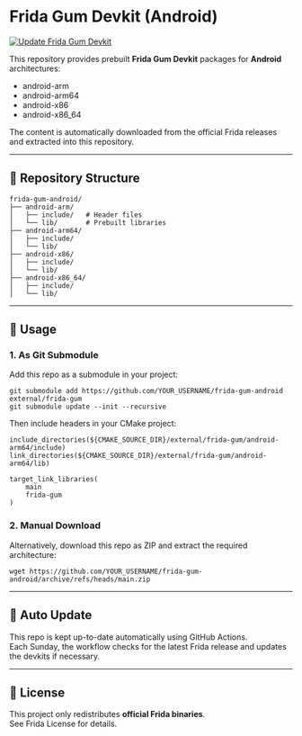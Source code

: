 # Frida Gum Devkit (Android)

[![Update Frida Gum Devkit](https://github.com/thedangcoder/frida-gum-android/actions/workflows/update-frida.yml/badge.svg)](https://github.com/thedangcoder/frida-gum-android/actions/workflows/update-frida.yml)

This repository provides prebuilt **Frida Gum Devkit** packages for **Android** architectures:

- android-arm
- android-arm64
- android-x86
- android-x86_64

The content is automatically downloaded from the official Frida releases and extracted into this repository.

---

## 📂 Repository Structure

```
frida-gum-android/
├── android-arm/
│   ├── include/   # Header files
│   └── lib/       # Prebuilt libraries
├── android-arm64/
│   ├── include/
│   └── lib/
├── android-x86/
│   ├── include/
│   └── lib/
├── android-x86_64/
│   ├── include/
│   └── lib/
```

---

## 🚀 Usage

### 1. As Git Submodule
Add this repo as a submodule in your project:

    git submodule add https://github.com/YOUR_USERNAME/frida-gum-android external/frida-gum
    git submodule update --init --recursive

Then include headers in your CMake project:

    include_directories(${CMAKE_SOURCE_DIR}/external/frida-gum/android-arm64/include)
    link_directories(${CMAKE_SOURCE_DIR}/external/frida-gum/android-arm64/lib)

    target_link_libraries(
        main
        frida-gum
    )

### 2. Manual Download
Alternatively, download this repo as ZIP and extract the required architecture:

    wget https://github.com/YOUR_USERNAME/frida-gum-android/archive/refs/heads/main.zip

---

## 🔄 Auto Update
This repo is kept up-to-date automatically using GitHub Actions.  
Each Sunday, the workflow checks for the latest Frida release and updates the devkits if necessary.

---

## 📜 License
This project only redistributes **official Frida binaries**.  
See Frida License for details.
